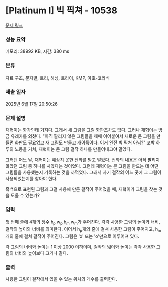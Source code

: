 # [Platinum I] 빅 픽쳐 - 10538 

[문제 링크](https://www.acmicpc.net/problem/10538) 

### 성능 요약

메모리: 38992 KB, 시간: 380 ms

### 분류

자료 구조, 문자열, 트리, 해싱, 트라이, KMP, 아호-코라식

### 제출 일자

2025년 6월 17일 20:50:26

### 문제 설명

<p>재혁이는 화가인데 거지다. 그래서 새 그림을 그릴 화판조차도 없다. 그러나 재혁이는 방금 유레카를 외쳤다. "아직 팔리지 않은 그림들을 꿰매 이어붙여서 새로운 큰 그림을 만들면 화판도 필요없고 새 그림도 만들고 개이득이다. 이거 완전 빅 픽쳐 아님?" 꼬박 하루의 노동을 거쳐, 재혁이는 큰 그림 걸작 하나를 만들어내고야 말았다.</p>

<p>그러던 어느 날, 재혁이는 예상치 못한 전화를 받고 말았다. 전화의 내용은 아직 팔리지 않았던 그림 중 하나를 사겠다는 것이었다. 그런데 재혁이는 큰 그림을 만드는 데 어떤 그림들을 사용했는지 기록하는 것을 까먹었다. 그래서 자기 걸작의 어느 곳에 그 그림이 사용되었는지를 찾아야 한다.</p>

<p>흑백으로 표현된 그림과 그걸 사용해 만든 걸작이 주어졌을 때, 재혁이가 그림을 찾는 것을 도울 수 있는가? </p>

### 입력 

 <p>첫 번째 줄에 4개의 정수 h<sub>p</sub> w<sub>p</sub> h<sub>m</sub> w<sub>m</sub>가 주어진다. 각각 사용한 그림의 높이와 너비, 걸작의 높이와 너비를 의미한다. 이어서 h<sub>p</sub>개의 줄에 걸쳐 사용한 그림이 주어지고, h<sub>m</sub>개의 줄에 걸쳐 걸작이 주어진다. 그림은 'x' 또는 'o'만으로 이루어져 있다.</p>

<p>각 그림의 너비와 높이는 1 이상 2000 이하이며, 걸작의 넓이와 높이는 각각 사용한 그림의 너비와 높이보다 크거나 같다.</p>

### 출력 

 <p>사용한 그림이 걸작에서 있을 수 있는 위치의 개수를 출력한다.</p>

